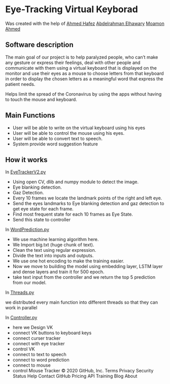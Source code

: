 Eye-Tracking Virtual Keyborad 
=============================
Was created with the help of 
[Ahmed Hafez](https://github.com/AhmedHafez98)
[Abdelrahman Elhawary](https://github.com/AbdelrahmanElhawary)
[Moamon Ahmed](https://github.com/MoamenAhmedMostafa)

Software description
--------------------
The main goal of our project is to help paralyzed people, who can’t make any gesture or express their feelings,
deal with other people and communicate with them using a virtual keyboard that is displayed on the monitor and
use their eyes as a mouse to choose letters from that keyboard in order to display the chosen letters as a meaningful word that express the patient needs.

Helps limit the spread of the Coronavirus by using the apps without having to touch the mouse and keyboard.

Main Functions
-
* User will be able to write on the virtual keyboard using his eyes 
* User will be able to control the mouse using his eyes.
* User will be able to convert text to speech.
* System provide word suggestion feature

How it works
-
In [EyeTrackerV2.py](https://github.com/AhmedHafez98/EyeTracker/blob/master/EyeTrackerV2.py)
* Using open CV, dlib and numpy module to detect the image.
* Eye blanking detection.
* Gaz Detection.
* Every 10 frames we locate the landmark points of the right and left eye.
* Send the eyes landmarks to Eye blanking detection and gaz detection to get eye state for each frame.
* Find most frequent state for each 10 frames as Eye State.
* Send this state to controller

In [WordPrediction.py](https://github.com/AhmedHafez98/EyeTracker/blob/master/WordPrediction.py)
* We use machine learning algorithm here.
* We Import big.txt (huge chunk of text).
* Clean the text using regular expression.
* Divide the text into inputs and outputs.
* We use one hot encoding to make the training easier.
* Now we move to building the model using embedding layer, LSTM layer and dense layers and train it for 500 epoch.
* take text input from the controller and we return the top 5 prediction from our model.

In [Threads.py](https://github.com/AhmedHafez98/EyeTracker/blob/master/Threads.py)

we distributed every main function into different threads so that they can work in parallel

In [Controller.py](https://github.com/AhmedHafez98/EyeTracker/blob/master/Controller.py)
* here we Design VK
* connect VK buttons to keyboard keys
* connect curser tracker
* connect with eye tracker
* control VK
* connect to text to speech
* connect to word prediction
* connect to mouse
* control Mouse Tracker
© 2020 GitHub, Inc.
Terms
Privacy
Security
Status
Help
Contact GitHub
Pricing
API
Training
Blog
About
